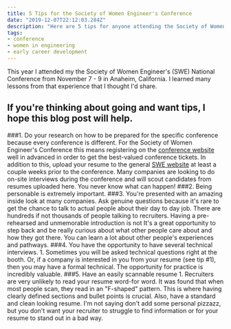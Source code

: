```yaml
---
title: 5 Tips for the Society of Women Engineer's Conference
date: "2019-12-07T22:12:03.284Z"
description: "Here are 5 tips for anyone attending the Society of Women Engineer's Conference or any similar conference"
tags:
- conference
- women in engineering 
- early career development
---
```


This year I attended my the Society of Women Engineer's (SWE) National Conference from November 7 - 9 in Anaheim, California. I learned many lessons from that experience that I thought I'd share.

## If you're thinking about going and want tips, I hope this blog post will help.

###1. Do your research on how to be prepared for the specific conference because every conference is different.
For the Society of Women Engineer's Conference this means registering on the [conference website](https://we19.swe.org/) well in advanced in order to get the best-valued conference tickets. In addition to this, upload your resume to the general [SWE website](https://swe.org/) at least a couple weeks prior to the conference. Many companies are looking to do on-site interviews during the conference and will scout candidates from resumes uploaded here. You never know what can happen!
###2. Being personable is extremely important.
###3. You're presented with an amazing inside look at many companies.
Ask genuine questions because it's rare to get the chance to talk to actual people about their day to day job.
There are hundreds if not thousands of people talking to recruiters. Having a pre-rehearsed and unmemorable introduction is not 
It's a great opportunity to step back and be really curious about what other people care about and how they got there. You can learn a lot about other people's experiences and pathways.
###4. You have the opportunity to have several technical interviews.
    1. Sometimes you will be asked technical questions right at the booth. Or, if a company is interested in you from your resume (see tip #1), then you may have a formal technical. The opportunity for practice is incredibly valuable.
###5. Have an easily scannable resume
    1. Recruiters are very unlikely to read your resume word-for word. It was found that when most people scan, they read in an "F-shaped" pattern. This is where having clearly defined sections and bullet points is crucial. Also, have a standard and clean looking resume. I'm not saying don't add some personal pizzazz, but you don't want your recruiter to struggle to find information or for your resume to stand out in a bad way.
